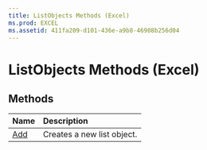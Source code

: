 ```yaml
---
title: ListObjects Methods (Excel)
ms.prod: EXCEL
ms.assetid: 411fa209-d101-436e-a9b8-46908b256d04
---
```



# ListObjects Methods (Excel)

## Methods



|**Name**|**Description**|
|:-----|:-----|
|[Add](listobjects-add-method-excel.md)|Creates a new list object.|

